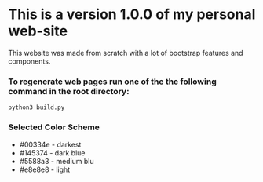 # This is a version 1.0.0 of my personal web-site


This website was made from scratch with a lot of bootstrap features and components. 

### To regenerate web pages run one of the the following command in the root directory:
```python3 build.py```

### Selected Color Scheme


* \#00334e - darkest
* \#145374 - dark blue
* \#5588a3 - medium blu
* \#e8e8e8 - light

